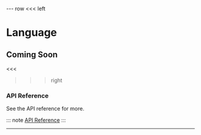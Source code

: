 --- row
<<< left
# Language
## Coming Soon
<<<

>>> right

### API Reference
See the API reference for more.

::: note
[API Reference](api/index.html)
:::

>>>
---
